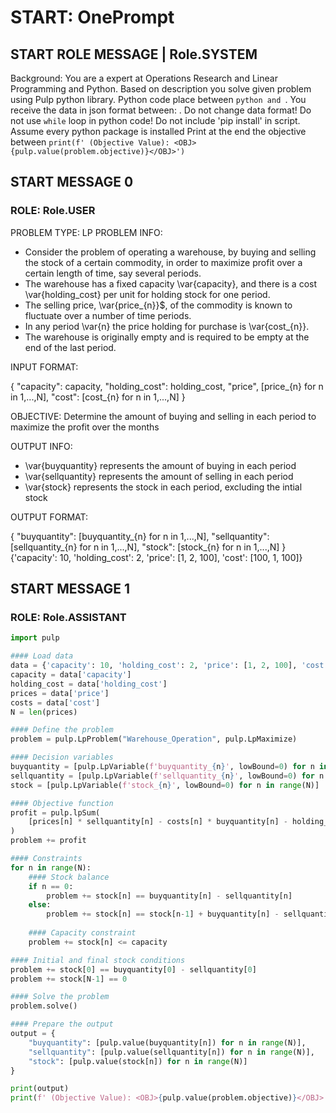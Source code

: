 # START: OnePrompt 
## START ROLE MESSAGE | Role.SYSTEM 
Background: You are a expert at Operations Research and Linear Programming and Python. Based on description you solve given problem using Pulp python library. Python code place between ```python and ```. You receive the data in json format between: <DATA></DATA>. Do not change data format! Do not use `while` loop in python code! Do not include 'pip install' in script. Assume every python package is installed Print at the end the objective between <OBJ></OBJ> `print(f' (Objective Value): <OBJ>{pulp.value(problem.objective)}</OBJ>')`  
## START MESSAGE 0 
### ROLE: Role.USER
<DESCRIPTION>
PROBLEM TYPE: LP
PROBLEM INFO:

- Consider the problem of operating a warehouse, by buying and selling the stock of a certain commodity, in order to maximize profit over a certain length of time, say several periods.
- The warehouse has a fixed capacity \var{capacity}, and there is a cost \var{holding_cost} per unit for holding stock for one period.
- The selling price, \var{price_{n}}$, of the commodity is known to fluctuate over a number of time periods. 
- In any period \var{n} the price holding for purchase is \var{cost_{n}}.
- The warehouse is originally empty and is required to be empty at the end of the last period.

INPUT FORMAT:

{
	"capacity": capacity,
	"holding_cost": holding_cost,
	"price", [price_{n} for n in 1,...,N],
	"cost": [cost_{n} for n in 1,...,N]
}


OBJECTIVE: Determine the amount of buying and selling in each period to maximize the profit over the months

OUTPUT INFO:

- \var{buyquantity} represents the amount of buying in each period
- \var{sellquantity} represents the amount of selling in each period
- \var{stock} represents the stock in each period, excluding the intial stock

OUTPUT FORMAT:

{
	"buyquantity": [buyquantity_{n} for n in 1,...,N],
	"sellquantity": [sellquantity_{n} for n in 1,...,N],
	"stock": [stock_{n} for n in 1,...,N]
}
</DESCRIPTION>
<DATA>
{'capacity': 10, 'holding_cost': 2, 'price': [1, 2, 100], 'cost': [100, 1, 100]}</DATA>


## START MESSAGE 1 
### ROLE: Role.ASSISTANT
```python
import pulp

#### Load data
data = {'capacity': 10, 'holding_cost': 2, 'price': [1, 2, 100], 'cost': [100, 1, 100]}
capacity = data['capacity']
holding_cost = data['holding_cost']
prices = data['price']
costs = data['cost']
N = len(prices)

#### Define the problem
problem = pulp.LpProblem("Warehouse_Operation", pulp.LpMaximize)

#### Decision variables
buyquantity = [pulp.LpVariable(f'buyquantity_{n}', lowBound=0) for n in range(N)]
sellquantity = [pulp.LpVariable(f'sellquantity_{n}', lowBound=0) for n in range(N)]
stock = [pulp.LpVariable(f'stock_{n}', lowBound=0) for n in range(N)]

#### Objective function
profit = pulp.lpSum(
    [prices[n] * sellquantity[n] - costs[n] * buyquantity[n] - holding_cost * stock[n] for n in range(N)]
)
problem += profit

#### Constraints
for n in range(N):
    #### Stock balance
    if n == 0:
        problem += stock[n] == buyquantity[n] - sellquantity[n]
    else:
        problem += stock[n] == stock[n-1] + buyquantity[n] - sellquantity[n]
    
    #### Capacity constraint
    problem += stock[n] <= capacity

#### Initial and final stock conditions
problem += stock[0] == buyquantity[0] - sellquantity[0]
problem += stock[N-1] == 0

#### Solve the problem
problem.solve()

#### Prepare the output
output = {
    "buyquantity": [pulp.value(buyquantity[n]) for n in range(N)],
    "sellquantity": [pulp.value(sellquantity[n]) for n in range(N)],
    "stock": [pulp.value(stock[n]) for n in range(N)]
}

print(output)
print(f' (Objective Value): <OBJ>{pulp.value(problem.objective)}</OBJ>')
```

